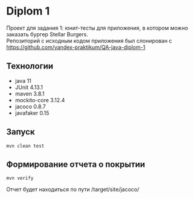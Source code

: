 # Diplom 1
Проект для задания 1: юнит-тесты для приложения, в котором можно заказать бургер Stellar Burgers.   
Репозиторий с исходным кодом приложения был слонирован с https://github.com/yandex-praktikum/QA-java-diplom-1

## Технологии
- java 11
- JUnit 4.13.1
- maven 3.8.1
- mockito-core 3.12.4
- jacoco 0.8.7
- javafaker 0.15

## Запуск
```shell
mvn clean test
```

## Формирование отчета о покрытии
```shell
mvn verify
```
Отчет будет находиться по пути /target/site/jacoco/